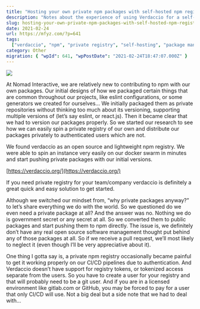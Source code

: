 ```yaml
---
title: "Hosting your own private npm packages with self-hosted npm registry using Verdaccio"
description: "Notes about the experience of using Verdaccio for a self-hosted private npm registry at Nomad Interactive. It covers the ease of setup and considerations that led to eventually favoring public npm packages."
slug: hosting-your-own-private-npm-packages-with-self-hosted-npm-registry-using-verdaccio
date: 2021-02-24
url: https://mfyz.com/?p=641
tags:
  ["verdaccio", "npm", "private registry", "self-hosting", "package management"]
category: Other
migration: { "wpId": 641, "wpPostDate": "2021-02-24T18:47:07.000Z" }
---
```


![](/images/archive/en/2021/02/verdaccio-tiny@3x.png)

At Nomad Interactive, we are relatively new to contributing to npm with our own packages. Our initial designs of how we packaged certain things that are common throughout our projects, like eslint configurations, or some generators we created for ourselves... We initially packaged them as private repositories without thinking too much about its versioning, supporting multiple versions of (let’s say eslint, or react.js). Then it became clear that we had to version our packages properly. So we started our research to see how we can easily spin a private registry of our own and distribute our packages privately to authenticated users which are not. 

We found verdaccio as an open source and lightweight npm registry. We were able to spin an instance very easily on our docker swarm in minutes and start pushing private packages with our initial versions.

[https://verdaccio.org/](https://verdaccio.org/)

If you need private registry for your team/company verdaccio is definitely a great quick and easy solution to get started.

Although we switched our mindset from, “why private packages anyway?” to let’s share everything we do with the world. So we questioned do we even need a private package at all? And the answer was no. Nothing we do is government secret or any secret at all. So we converted them to public packages and start pushing them to npm directly. The issue is, we definitely don’t have any real open source software management thought put behind any of those packages at all. So if we receive a pull request, we’ll most likely to neglect it (even though I’ll be very appreciative about it).

One thing I gotta say is, a private npm registry occasionally became painful to get it working properly on our CI/CD pipelines due to authentication. And Verdaccio doesn’t have support for registry tokens, or tokenized access separate from the users. So you have to create a user for your registry and that will probably need to be a git user. And if you are in a licensed environment like gitlab.com or GitHub, you may be forced to pay for a user that only CI/CD will use. Not a big deal but a side note that we had to deal with...
